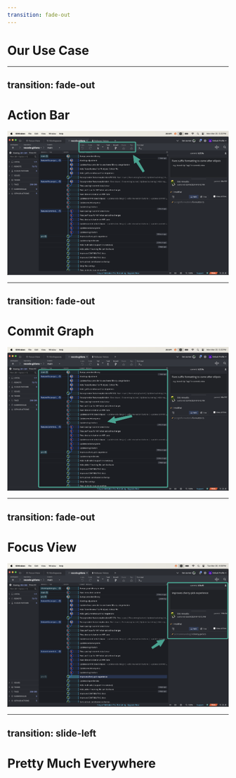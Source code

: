 ```yaml
---
transition: fade-out
---
```


# Our Use Case

---
transition: fade-out
---

# Action Bar

<div class="w-160">
 <img src="/images/gkc-action-bar.png" />
</div>

---
transition: fade-out
---

# Commit Graph

<div class="w-160">
 <img src="/images/gkc-commit-graph.png" />
</div>

---
transition: fade-out
---

# Focus View

<div class="w-160">
 <img src="/images/gkc-commit-details.png" />
</div>


---
transition: slide-left
---

# Pretty Much Everywhere
